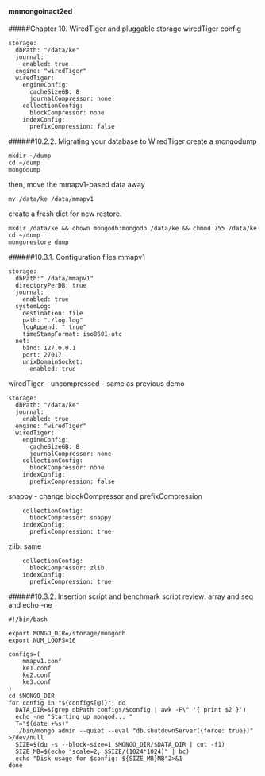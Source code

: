 #### mnmongoinact2ed
#####Chapter 10. WiredTiger and pluggable storage
wiredTiger config
```
storage:
  dbPath: "/data/ke"
  journal:
    enabled: true
  engine: "wiredTiger"
  wiredTiger:
    engineConfig:
      cacheSizeGB: 8
      journalCompressor: none
    collectionConfig:
      blockCompressor: none
    indexConfig:
      prefixCompression: false
```
######10.2.2. Migrating your database to WiredTiger
create a mongodump
```
mkdir ~/dump
cd ~/dump
mongodump
```
then, move the mmapv1-based data away
```
mv /data/ke /data/mmapv1
```

create a fresh dict for new restore.
```
mkdir /data/ke && chown mongodb:mongodb /data/ke && chmod 755 /data/ke
cd ~/dump
mongorestore dump
```
######10.3.1. Configuration files
mmapv1
```
storage:
  dbPath:"./data/mmapv1"
  directoryPerDB: true
  journal:
    enabled: true
  systemLog:
    destination: file
    path: "./log.log"
    logAppend: " true"
    timeStampFormat: iso8601-utc
  net:
    bind: 127.0.0.1
    port: 27017
    unixDomainSocket:
      enabled: true
```
wiredTiger - uncompressed - same as previous demo
```
storage:
  dbPath: "/data/ke"
  journal:
    enabled: true
  engine: "wiredTiger"
  wiredTiger:
    engineConfig:
      cacheSizeGB: 8
      journalCompressor: none
    collectionConfig:
      blockCompressor: none
    indexConfig:
      prefixCompression: false
```
snappy - change blockCompressor and prefixCompression
```
    collectionConfig:
      blockCompressor: snappy
    indexConfig:
      prefixCompression: true
```
zlib: same
```
    collectionConfig:
      blockCompressor: zlib
    indexConfig:
      prefixCompression: true
```
######10.3.2. Insertion script and benchmark script
review: array and seq and echo -ne
```
#!/bin/bash

export MONGO_DIR=/storage/mongodb
export NUM_LOOPS=16

configs=(
    mmapv1.conf
    ke1.conf
    ke2.conf
    ke3.conf
)
cd $MONGO_DIR
for config in "${configs[@]}"; do
  DATA_DIR=$(grep dbPath configs/$config | awk -F\" '{ print $2 }')
  echo -ne "Starting up mongod... "
  T="$(date +%s)"
  ./bin/mongo admin --quiet --eval "db.shutdownServer({force: true})" >/dev/null
  SIZE=$(du -s --block-size=1 $MONGO_DIR/$DATA_DIR | cut -f1)
  SIZE_MB=$(echo "scale=2; $SIZE/(1024*1024)" | bc)
  echo "Disk usage for $config: ${SIZE_MB}MB"2>&1
done
```
